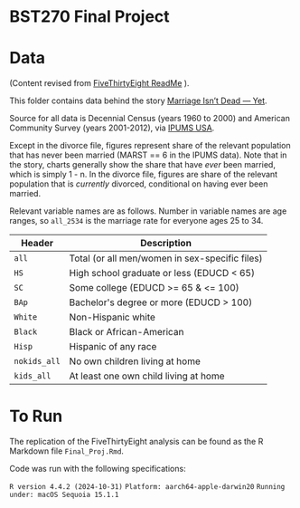 # BST270 Final Project

# Data

(Content revised from [FiveThirtyEight ReadMe](https://github.com/fivethirtyeight/data/tree/master/marriage) ).

This folder contains data behind the story [Marriage Isn’t Dead — Yet](http://fivethirtyeight.com/features/marriage-isnt-dead-yet/).

Source for all data is Decennial Census (years 1960 to 2000) and American Community Survey (years 2001-2012), via [IPUMS USA](https://usa.ipums.org/usa/cite.shtml).

Except in the divorce file, figures represent share of the relevant population that has never been married (MARST == 6 in the IPUMS data). Note that in the story, charts generally show the share that have *ever* been married, which is simply 1 - n. In the divorce file, figures are share of the relevant population that is *currently* divorced, conditional on having ever been married.

Relevant variable names are as follows. Number in variable names are age ranges, so `all_2534` is the marriage rate for everyone ages 25 to 34.

Header | Description
---|---------
`all` | Total (or all men/women in sex-specific files)
`HS` | High school graduate or less (EDUCD < 65)
`SC` | Some college (EDUCD >= 65 & <= 100)
`BAp` | Bachelor's degree or more (EDUCD > 100)
`White` | Non-Hispanic white
`Black` | Black or African-American
`Hisp` | Hispanic of any race
`nokids_all` | No own children living at home
`kids_all` | At least one own child living at home

# To Run
The replication of the FiveThirtyEight analysis can be found as the R Markdown file `Final_Proj.Rmd`. 

Code was run with the following specifications: 

`R version 4.4.2 (2024-10-31)`
`Platform: aarch64-apple-darwin20`
`Running under: macOS Sequoia 15.1.1`
